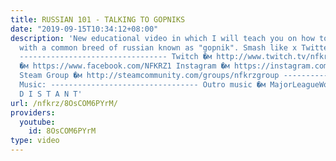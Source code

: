 ```yaml
---
title: RUSSIAN 101 - TALKING TO GOPNIKS
date: "2019-09-15T10:34:12+08:00"
description: 'New educational video in which I will teach you on how to communicate
  with a common breed of russian known as "gopnik". Smash like x Twitter �м https://twitter.com/NFKRZAlt
  --------------------------------- Twitch �м http://www.twitch.tv/nfkrz Facebook
  �м https://www.facebook.com/NFKRZ1 Instagram �м https://instagram.com/roman_nfkrz/
  Steam Group �м http://steamcommunity.com/groups/nfkrzgroup ---------------------------------
  Music: --------------------------------- Outro music �м MajorLeagueWobs/Holder -
  D I S T A N T'
url: /nfkrz/8OsCOM6PYrM/
providers:
  youtube:
    id: 8OsCOM6PYrM
type: video
---
```

